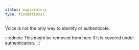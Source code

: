 ```yaml
---
status: exploratory
type: foundational
---
```


Voice is not the only way to identify or authenticate.

:::ednote
This might be removed from here if it is covered under authentication.
:::